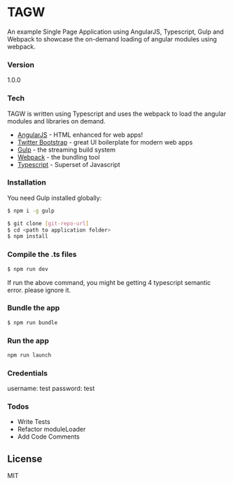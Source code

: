 # TAGW
An example Single Page Application using AngularJS, Typescript, Gulp and Webpack to showcase the on-demand loading of angular modules using webpack.
### Version
1.0.0
### Tech

TAGW is written using Typescript and uses the webpack to load the angular modules and libraries on demand. 
* [AngularJS] - HTML enhanced for web apps!
* [Twitter Bootstrap] - great UI boilerplate for modern web apps
* [Gulp] - the streaming build system
* [Webpack] - the bundling tool
* [Typescript] - Superset of Javascript

### Installation
You need Gulp installed globally:

```sh
$ npm i -g gulp
```

```sh
$ git clone [git-repo-url]
$ cd <path to application folder>
$ npm install
```
### Compile the .ts files
```sh
$ npm run dev 
```
If run the above command, you might be getting 4 typescript semantic error. please ignore it.
### Bundle the app
```sh
$ npm run bundle
```
### Run the app
```sh
npm run launch
```

### Credentials
username: test
password: test

### Todos

 - Write Tests
 - Refactor moduleLoader
 - Add Code Comments

License
----

MIT

   [git-repo-url]: <https://github.com/joemccann/dillinger.git>
   [Twitter Bootstrap]: <http://twitter.github.com/bootstrap/>
   [AngularJS]: <http://angularjs.org>
   [Gulp]: <http://gulpjs.com>
   [Webpack]: <https://webpack.github.io/>
   [Typescript]: <http://www.typescriptlang.org/>


